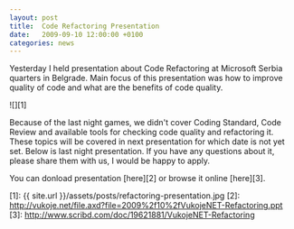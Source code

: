```yaml
---
layout: post
title:  Code Refactoring Presentation
date:   2009-09-10 12:00:00 +0100
categories: news
---
```


Yesterday I held presentation about Code Refactoring at Microsoft Serbia quarters in Belgrade. Main focus of this presentation was how to improve quality of code and what are the benefits of code quality.

![][1]
 
Because of the last night games, we didn't cover Coding Standard, Code Review and available tools for checking code quality and refactoring it. These topics will be covered in next presentation for which date is not yet set. Below is last night presentation. If you have any questions about it, please share them with us, I would be happy to apply.

You can donload presentation [here][2] or browse it online [here][3].

[1]: {{ site.url }}/assets/posts/refactoring-presentation.jpg
[2]: http://vukoje.net/file.axd?file=2009%2f10%2fVukojeNET-Refactoring.ppt
[3]: http://www.scribd.com/doc/19621881/VukojeNET-Refactoring